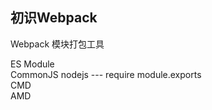 ## 初识Webpack

 Webpack 模块打包工具

 ES Module  
 CommonJS nodejs --- require module.exports  
 CMD  
 AMD
 
